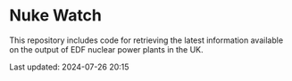 # Nuke Watch

This repository includes code for retrieving the latest information available on the output of EDF nuclear power plants in the UK.

Last updated: 2024-07-26 20:15